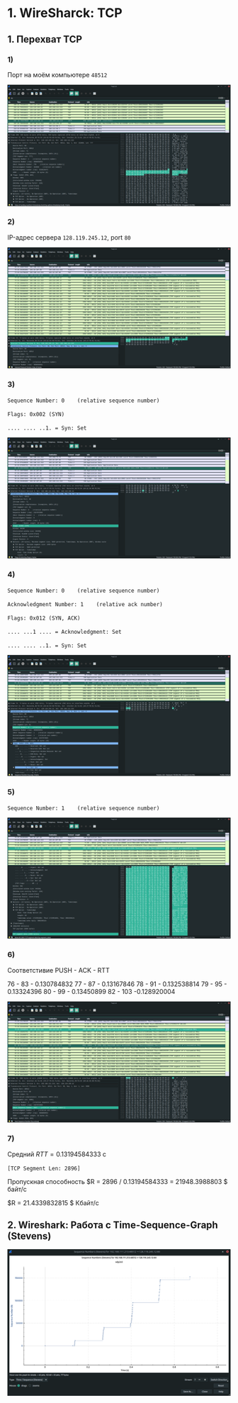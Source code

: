 # 1. WireSharck: TCP

## 1. Перехват TCP

### 1) 

Порт на моём компьютере `48512`

![img](./screenshot/Screenshot_2023-05-05_17-25-28.png)

### 2)

IP-адрес сервера `128.119.245.12`, port `80`

![img](./screenshot/Screenshot_2023-05-05_17-27-47.png)

### 3)

`Sequence Number: 0    (relative sequence number)`

`Flags: 0x002 (SYN)`

`.... .... ..1. = Syn: Set`

![img](./screenshot/Screenshot_2023-05-05_17-30-51.png)

### 4)

`Sequence Number: 0    (relative sequence number)`

`Acknowledgment Number: 1    (relative ack number)`

`Flags: 0x012 (SYN, ACK)`

`.... ...1 .... = Acknowledgment: Set`

`.... .... ..1. = Syn: Set`

![img](./screenshot/Screenshot_2023-05-05_17-41-32.png)

### 5)

`Sequence Number: 1    (relative sequence number)`

![img](./screenshot/Screenshot_2023-05-05_17-51-55.png)

### 6)

Соответстивие PUSH - ACK - RTT

76 - 83 - 0.130784832
77 - 87 - 0.13167846
78 - 91 - 0.132538814
79 - 95 - 0.13324396
80 - 99 - 0.13450899
82 - 103 -0.128920004

![img](./screenshot/Screenshot_2023-05-05_17-56-04.png)

### 7)

Средний $RTT = 0.13194584333$ с

`[TCP Segment Len: 2896]`

Пропускная способность $R = 2896 / 0.13194584333 = 21948.3988803 $ байт/с 

$R = 21.4339832815 $ Кбайт/с 

## 2. Wireshark: Работа с Time-Sequence-Graph (Stevens)

![img](./screenshot/Screenshot_2023-05-06_14-39-30.png)